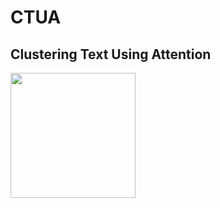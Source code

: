 # CTUA
## Clustering Text Using Attention


<kbd><img src="https://miro.medium.com/max/2204/1*ABkaR2glZNP6oh08oY4l-Q.png" width = 200></kbd>
